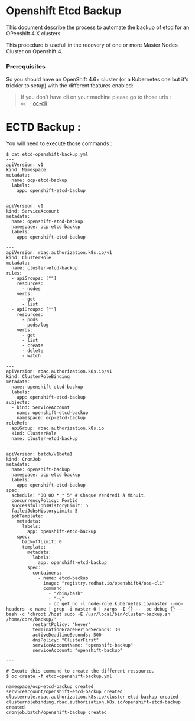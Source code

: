 # Openshift Etcd Backup

This document describe the process to automate the backup of etcd for an OPenshift 4.X clusters.

This procedure is usefull in the recovery of one or more Master Nodes Cluster on Openshift 4. 



### Prerequisites

So you should have an OpenShift 4.6+ cluster (or a Kubernetes one but it's trickier to setup) with the different features enabled:

> If you don't have cli on your machine please go to those urls : 
    <br>
      ` oc : ` [oc-cli](https://mirror.openshift.com/pub/openshift-v4/clients/oc/4.6/)

# ECTD Backup :
You will need to execute those commands :
```
$ cat etcd-openshift-backup.yml
---
apiVersion: v1
kind: Namespace
metadata:
  name: ocp-etcd-backup
  labels:
    app: openshift-etcd-backup

---
apiVersion: v1
kind: ServiceAccount
metadata:
  name: openshift-etcd-backup
  namespace: ocp-etcd-backup
  labels:
    app: openshift-etcd-backup

---
apiVersion: rbac.authorization.k8s.io/v1
kind: ClusterRole
metadata:
  name: cluster-etcd-backup
rules:
  - apiGroups: [""]
    resources:
      - nodes
    verbs:
      - get
      - list
  - apiGroups: [""]
    resources:
      - pods
      - pods/log
    verbs:
      - get
      - list
      - create
      - delete
      - watch

---
apiVersion: rbac.authorization.k8s.io/v1
kind: ClusterRoleBinding
metadata:
  name: openshift-etcd-backup
  labels:
    app: openshift-etcd-backup
subjects:
  - kind: ServiceAccount
    name: openshift-etcd-backup
    namespace: ocp-etcd-backup
roleRef:
  apiGroup: rbac.authorization.k8s.io
  kind: ClusterRole
  name: cluster-etcd-backup

---
apiVersion: batch/v1beta1
kind: CronJob
metadata:
  name: openshift-backup
  namespace: ocp-etcd-backup
  labels:
    app: openshift-etcd-backup
spec:
  schedule: "00 00 * * 5" # Chaque Vendredi à Minuit.
  concurrencyPolicy: Forbid
  successfulJobsHistoryLimit: 5
  failedJobsHistoryLimit: 5
  jobTemplate:
    metadata:
      labels:
        app: openshift-etcd-backup
    spec:
      backoffLimit: 0
      template:
        metadata:
          labels:
            app: openshift-etcd-backup
        spec:
          containers:
            - name: etcd-backup
              image: "registry.redhat.io/openshift4/ose-cli"
              command:
                - "/bin/bash"
                - "-c"
                - oc get no -l node-role.kubernetes.io/master --no-headers -o name | grep -i master-0 | xargs -I {} --  oc debug {} -- bash -c 'chroot /host sudo -E /usr/local/bin/cluster-backup.sh /home/core/backup/'
          restartPolicy: "Never"
          terminationGracePeriodSeconds: 30
          activeDeadlineSeconds: 500
          dnsPolicy: "ClusterFirst"
          serviceAccountName: "openshift-backup"
          serviceAccount: "openshift-backup"
      
---
````

```
# Excute this command to create the different ressource.
$ oc create -f etcd-openshift-backup.yml

namespace/ocp-etcd-backup created
serviceaccount/openshift-etcd-backup created
clusterrole.rbac.authorization.k8s.io/cluster-etcd-backup created
clusterrolebinding.rbac.authorization.k8s.io/openshift-etcd-backup created
cronjob.batch/openshift-backup created
```
      
